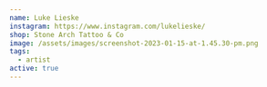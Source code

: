 ```yaml
---
name: Luke Lieske
instagram: https://www.instagram.com/lukelieske/
shop: Stone Arch Tattoo & Co
image: /assets/images/screenshot-2023-01-15-at-1.45.30-pm.png
tags:
  - artist
active: true
---
```

